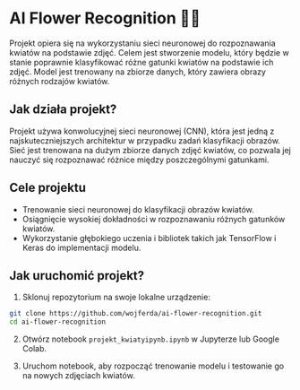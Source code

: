 # AI Flower Recognition 🌸🤖

Projekt opiera się na wykorzystaniu sieci neuronowej do rozpoznawania kwiatów na podstawie zdjęć. Celem jest stworzenie modelu, który będzie w stanie poprawnie klasyfikować różne gatunki kwiatów na podstawie ich zdjęć. Model jest trenowany na zbiorze danych, który zawiera obrazy różnych rodzajów kwiatów.

## Jak działa projekt?

Projekt używa konwolucyjnej sieci neuronowej (CNN), która jest jedną z najskuteczniejszych architektur w przypadku zadań klasyfikacji obrazów. Sieć jest trenowana na dużym zbiorze danych zdjęć kwiatów, co pozwala jej nauczyć się rozpoznawać różnice między poszczególnymi gatunkami.

## Cele projektu

- Trenowanie sieci neuronowej do klasyfikacji obrazów kwiatów.
- Osiągnięcie wysokiej dokładności w rozpoznawaniu różnych gatunków kwiatów.
- Wykorzystanie głębokiego uczenia i bibliotek takich jak TensorFlow i Keras do implementacji modelu.

## Jak uruchomić projekt?

1. Sklonuj repozytorium na swoje lokalne urządzenie:

```bash
git clone https://github.com/wojferda/ai-flower-recognition.git
cd ai-flower-recognition
```

2. Otwórz notebook `projekt_kwiatyipynb.ipynb` w Jupyterze lub Google Colab.

3. Uruchom notebook, aby rozpocząć trenowanie modelu i testowanie go na nowych zdjęciach kwiatów.

